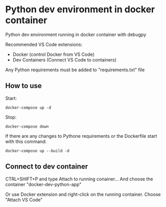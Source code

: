 # Python dev environment in docker container

Python dev environment running in docker container with debugpy

Recommended VS Code extensions:

- Docker (control Docker from VS Code)
- Dev Containers (Connect VS Code to containers)

Any Python requirements must be added to "requirements.txt" file

## How to use

Start: 
```shell
docker-compose up -d
```
Stop:
```shell
docker-compose down
```

If there are any changes to Pythone requirements or the Dockerfile start with this command:
```shell
docker-compose up --build -d
```

## Connect to dev container

CTRL+SHIFT+P and type Attach to running conainer... 
And choose the container "docker-dev-python-app"

Or use Docker extension and right-click on the running container. Choose "Attach VS Code"




